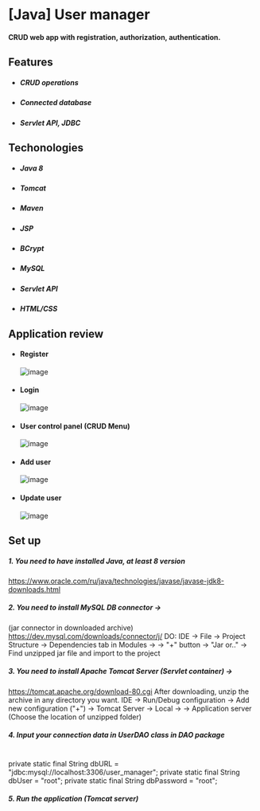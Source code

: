 # [Java] User manager

#### CRUD web app with registration, authorization, authentication.

## Features
- ##### CRUD operations
- ##### Connected database
- ##### Servlet API, JDBC

## Techonologies
- ##### Java 8
- ##### Tomcat
- ##### Maven
- ##### JSP
- ##### BCrypt
- ##### MySQL
- ##### Servlet API
- ##### HTML/CSS

## Application review
- #### Register

    ![image](https://lh4.googleusercontent.com/F1oUH4mf6xDVKgWpw9w7NWFaV1N5-lhpCfA9i_Y7un2NHU6ZoIIDYxy9N5VJqnEfqmVpkoJqi4Cza0rQ1QM8vk52nIT8NY0eJBd2V4yTT1nWd46EtU4HyXqz2b4HVZrpfQ=w1280)
    
- #### Login

    ![image](https://lh4.googleusercontent.com/kV13nBG_-jvI4PCvXikdSjVwwCIddP4tovvD4V4yrig4-2krZABgNAAoUsZJ1aCbS5IyIlxWbPqDcLnExfK3R0P8wt7aD9I8ADLNVVbu5Nv1pdGHk2cSaTZYBE2nPkZ0xQ=w1280)

- #### User control panel (CRUD Menu)

    ![image](https://lh6.googleusercontent.com/G_CxxpyOsZfHK31f5qtcuQ-05nqIDFLAohm29WlOs8Qc15UpJiSRPDBpgUB0SrTVSICEOS68227dkiXzdj2CXcP6mPZ3rxPvHmbPmaYRmx0IVo9XkABGYlG6DSF_iQyicw=w1280)
    
- #### Add user

    ![image](https://lh6.googleusercontent.com/WC266gZmnVo3kL7brqxB06N_wUvJuT0zcog7JzgUoqwsXidoz6mYABWRMSKt8Eie69CZEtlYNEtGYtdlrjiI9vkhkWI-avio6WbEPebAQideAdykUWGSKghoJwGN749SVg=w1280)
    
- #### Update user

    ![image](https://lh6.googleusercontent.com/xZMeJNPc0QEELlZ5YiY2jWwKGBoJtHD6trmrfqHtekh2w6fH13KSiWa1L0lQhahzBl5t0RGfdanwG_iMrpk6EhzS6nTNQ2yEtgZdpbHKus7SiRqTYsyopQN6g7HQ94O1kQ=w1280)


## Set up

##### 1. You need to have installed Java, at least 8 version
https://www.oracle.com/ru/java/technologies/javase/javase-jdk8-downloads.html
##### 2. You need to install MySQL DB connector ->
(jar connector in downloaded archive) https://dev.mysql.com/downloads/connector/j/
DO:
IDE -> File -> Project Structure -> Dependencies tab in Modules ->
-> "+" button -> "Jar or.." -> Find unzipped jar file and import to the project

##### 3. You need to install Apache Tomcat Server (Servlet container) ->
https://tomcat.apache.org/download-80.cgi
After downloading, unzip the archive in any directory you want.
IDE -> Run/Debug configuration -> Add new configuration ("+") -> Tomcat Server -> Local ->
-> Application server (Choose the location of unzipped folder)
##### 4. Input your connection data in UserDAO class in DAO package
<br>
private static final String dbURL = "jdbc:mysql://localhost:3306/user_manager";
    private static final String dbUser = "root";
    private static final String dbPassword = "root";

##### 5. Run the application (Tomcat server)
